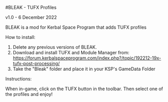#BLEAK - TUFX Profiles

v1.0 - 6 December 2022

BLEAK is a mod for Kerbal Space Program that adds TUFX profiles

How to install:

1. Delete any previous versions of BLEAK.
2. Download and install TUFX and Module Manager from: https://forum.kerbalspaceprogram.com/index.php?/topic/192212-19x-tufx-post-processing/
3. Take the "Bleak" folder and place it in your KSP's GameData Folder


Instructions:

When in-game, click on the TUFX button in the toolbar. Then select one of the profiles and enjoy!
